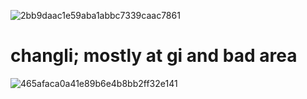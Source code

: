 ![2bb9daac1e59aba1abbc7339caac7861](https://github.com/user-attachments/assets/05ce1ffb-731b-40e2-aa8b-7120f176e6da)
# changli; mostly at gi and bad area 
![465afaca0a41e89b6e4b8bb2ff32e141](https://github.com/user-attachments/assets/9b397474-050c-4228-8854-4ab539b7f2de)
